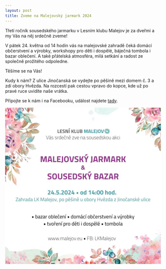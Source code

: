 ```yaml
---
layout: post
title: Zveme na Malejovský jarmark 2024
---
```


Třetí ročník sousedského jarmarku v Lesním klubu Malejov je za dveřmi a my Vás na něj srdečně zveme!

V pátek 24. května od 14 hodin vás na malejovské zahradě čeká domácí občerstvení a výrobky, workshopy pro děti i dospělé, báječná tombola i bazar oblečení. A také přátelská atmosféra, milá setkání a radost ze společně prožitého odpoledne.

Těšíme se na Vás!


Kudy k nám? Z ulice Jinočanská se vydejte po pěšině mezi domem č. 3 a zdí obory Hvězda. Na rozcestí pak cestou vpravo do kopce, kde už po pravé ruce uvidíte naše vrátka. 

Připojte se k nám i na Facebooku, událost najdete [tady](https://www.facebook.com/events/2127153287637587).

![Malejovský jarmark 2024!](/assets/article_images/jarmark-pozvanka.jpeg)
